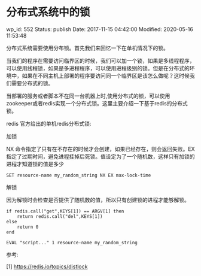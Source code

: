 # 分布式系统中的锁


wp_id: 552
Status: publish
Date: 2017-11-15 04:42:00
Modified: 2020-05-16 11:53:48


分布式系统需要使用分布锁。首先我们来回忆一下在单机情况下的锁。

当我们的程序在需要访问临界区的时候，我们可以加一个锁，如果是多线程程序，可以使用线程锁，如果是多进程程序，可以使用进程级别的锁。但是在分布式的环境中，如果在不同主机上部署的程序要访问同一个临界区是该怎么做呢？这时候我们需要分布式的锁。

当部署的服务或者脚本不在同一台机器上时,使用分布式的锁，可以使用zookeeper或者redis实现一个分布式锁。这里主要介绍一下基于redis的分布式锁。

redis 官方给出的单机redis分布式锁:

加锁

NX 命令指定了只有在不存在的时候才会创建，如果已经存在，则会返回失败。EX指定了过期时间，避免进程挂掉后死锁。值设定为了一个随机数，这样只有加锁的进程才知道锁的值是多少

```
SET resource-name my_random_string NX EX max-lock-time
```

解锁

因为解锁时会检查是否提供了随机数的值，所以只有创建锁的进程才能够解锁。

```
if redis.call("get",KEYS[1]) == ARGV[1] then
    return redis.call("del",KEYS[1])
else
    return 0
end
```

```
EVAL "script..." 1 resource-name my_random_string
```

参考:

[1] https://redis.io/topics/distlock